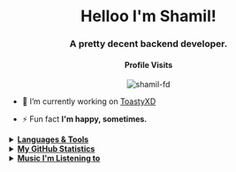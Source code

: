 <h1 align="center">Helloo I'm Shamil!</h1>
<h3 align="center">A pretty decent backend developer.</h3>

<h4 align="center">Profile Visits</h4>
<p align="center"> <img src="https://profile-counter.glitch.me/{shamil-fd}/count.svg" alt="shamil-fd" /> </p>

- 🔭 I’m currently working on [ToastyXD](https://github.com/Shamil-FD/ToastyXD)

- ⚡ Fun fact **I'm happy, sometimes.**


<details>
  <summary><u><b>Languages & Tools</u></b></summary>
  
<p align="left"> <a href="https://developer.mozilla.org/en-US/docs/Web/JavaScript" target="_blank"> <img src="https://raw.githubusercontent.com/devicons/devicon/master/icons/javascript/javascript-original.svg" alt="javascript" width="40" height="40"/> </a> <a href="https://www.mongodb.com/" target="_blank"> <img src="https://raw.githubusercontent.com/devicons/devicon/master/icons/mongodb/mongodb-original-wordmark.svg" alt="mongodb" width="40" height="40"/> </a> <a href="https://nodejs.org" target="_blank"> <img src="https://raw.githubusercontent.com/devicons/devicon/master/icons/nodejs/nodejs-original-wordmark.svg" alt="nodejs" width="40" height="40"/> </a> </p>
  
</details>

<details>
  <summary><u><b>My GitHub Statistics</u></b></summary>

![GitHub Stats](https://github-readme-stats.vercel.app/api?username=shamil-fd&show_icons=true&theme=radical&locale=en)
  
</details>

<details>
  <summary><u><b>Music I'm Listening to</u></b></summary>
  
[![spotify-github-profile](https://spotify-github-profile.vercel.app/api/view?uid=e2m6rfkpoafmzu01bw2ivjrtu&cover_image=true&theme=compact)](https://github.com/kittinan/spotify-github-profile)
  
</details>
